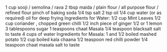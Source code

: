 1 cup sooji / semolina / rava
2 tbsp maida / plain flour / all purpose flour / refined flour
pinch of baking soda
1/4 tsp salt
2 tsp oil
1/4 cup water (or as required)
oil for deep frying
Ingredients for Water:
1/2 cup Mint Leaves
1/2 cup coriander , chopped
green chilli
1/2 inch piece of ginger
1/2 or 1 lemon
3 tablespoons sugar
1 teaspoons chaat Masala
1/4 teaspoon blacksalt
salt to taste
4 cups of water
Ingredients for Masala:
1 and 1/2 boiled mashed potato
1/2 cup boiled kala chaana
1/2 teaspoon red chilli powder
1/4 teaspoon chaat masala
salt to taste 